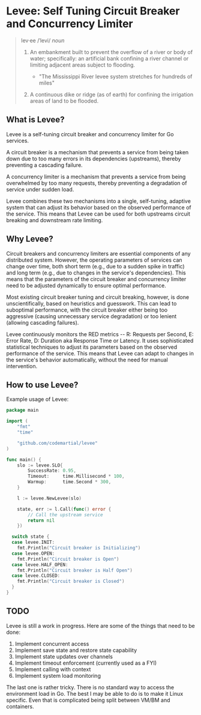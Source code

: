 # Levee: Self Tuning Circuit Breaker and Concurrency Limiter

> lev·ee /ˈlevi/ _noun_
>
> 1. An embankment built to prevent the overflow of a river or body of water; specifically: an artificial bank confining a river channel or limiting adjacent areas subject to flooding.
>    - "The Mississippi River levee system stretches for hundreds of miles"
>
> 2. A continuous dike or ridge (as of earth) for confining the irrigation areas of land to be flooded.

## What is Levee?

Levee is a self-tuning circuit breaker and concurrency limiter for Go services.

A circuit breaker is a mechanism that prevents a service from being taken down due to too many errors in its dependencies (upstreams), thereby preventing a cascading failure.

A concurrency limiter is a mechanism that prevents a service from being overwhelmed by too many requests, thereby preventing a degradation of service under sudden load.

Levee combines these two mechanisms into a single, self-tuning, adaptive system that can adjust its behavior based on the observed performance of the service. This means that Levee can be used for both upstreams circuit breaking and downstream rate limiting.

## Why Levee?

Circuit breakers and concurrency limiters are essential components of any distributed system. However, the operating parameters of services can change over time, both short term (e.g., due to a sudden spike in traffic) and long term (e.g., due to changes in the service's dependencies). This means that the parameters of the circuit breaker and concurrency limiter need to be adjusted dynamically to ensure optimal performance.

Most existing circuit breaker tuning and circuit breaking, however, is done unscientifically, based on heuristics and guesswork. This can lead to suboptimal performance, with the circuit breaker either being too aggressive (causing unnecessary service degradation) or too lenient (allowing cascading failures).

Levee continuously monitors the RED metrics -- R: Requests per Second, E: Error Rate, D: Duration aka Response Time or Latency. It uses sophisticated statistical techniques to adjust its parameters based on the observed performance of the service. This means that Levee can adapt to changes in the service's behavior automatically, without the need for manual intervention.

## How to use Levee?

Example usage of Levee:

```go
package main

import (
	"fmt"
	"time"

	"github.com/codemartial/levee"
)

func main() {
	slo := levee.SLO{
		SuccessRate: 0.95,
		Timeout:     time.Millisecond * 100,
		Warmup:      time.Second * 300,
	}

	l := levee.NewLevee(slo)

	state, err := l.Call(func() error {
		// Call the upstream service
		return nil
	})

  switch state {
  case levee.INIT:
  	fmt.Println("Circuit breaker is Initializing")
  case levee.OPEN:
  	fmt.Println("Circuit breaker is Open")
  case levee.HALF_OPEN:
  	fmt.Println("Circuit breaker is Half Open")
  case levee.CLOSED:
  	fmt.Println("Circuit breaker is Closed")
  }
}
```

## TODO
Levee is still a work in progress. Here are some of the things that need to be done:
1. Implement concurrent access
2. Implement save state and restore state capability
3. Implement state updates over channels
4. Implement timeout enforcement (currently used as a FYI)
5. Implement calling with context
6. Implement system load monitoring

The last one is rather tricky. There is no standard way to access the environment load in Go. The best I may be able to do is to make it Linux specific. Even that is complicated being split between VM/BM and containers.
